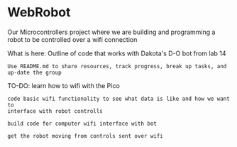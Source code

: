 # WebRobot
Our Microcontrollers project where we are building and programming a robot to be controlled over a wifi connection

What is here:
    Outline of code that works with Dakota's D-O bot from lab 14

    Use README.md to share resources, track progress, break up tasks, and
    up-date the group

TO-DO:
    learn how to wifi with the Pico

    code basic wifi functionality to see what data is like and how we want to
    interface with robot controlls

    build code for computer wifi interface with bot

    get the robot moving from controls sent over wifi
